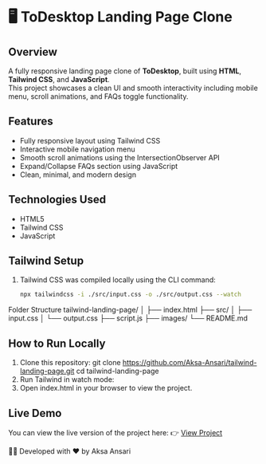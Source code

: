 # 🖥️ ToDesktop Landing Page Clone

## Overview
A fully responsive landing page clone of **ToDesktop**, built using **HTML**, **Tailwind CSS**, and **JavaScript**.  
This project showcases a clean UI and smooth interactivity including mobile menu, scroll animations, and FAQs toggle functionality.

## Features
- Fully responsive layout using Tailwind CSS  
- Interactive mobile navigation menu  
- Smooth scroll animations using the IntersectionObserver API  
- Expand/Collapse FAQs section using JavaScript  
- Clean, minimal, and modern design  

## Technologies Used
- HTML5  
- Tailwind CSS  
- JavaScript  

## Tailwind Setup
1. Tailwind CSS was compiled locally using the CLI command:
   ```bash
   npx tailwindcss -i ./src/input.css -o ./src/output.css --watch

 Folder Structure
tailwind-landing-page/
│
├── index.html
├── src/
│   ├── input.css 
│   └── output.css
├── script.js
├── images/
└── README.md

## How to Run Locally
1. Clone this repository:
git clone https://github.com/Aksa-Ansari/tailwind-landing-page.git
cd tailwind-landing-page
2. Run Tailwind in watch mode:
3. Open index.html in your browser to view the project.

## Live Demo
You can view the live version of the project here:
👉 [View Project](https://aksa-ansari.github.io/tailwind-landing-page/)


👩‍💻 Developed with ❤️ by Aksa Ansari
